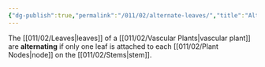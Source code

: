 ```yaml
---
{"dg-publish":true,"permalink":"/011/02/alternate-leaves/","title":"Alternate Leaves","tags":["BIOL412"],"noteIcon":"fallback","created":"2024-09-26T13:45:04.063-07:00","updated":"2024-09-26T15:02:41.996-07:00"}
---
```


The [[011/02/Leaves\|leaves]] of a [[011/02/Vascular Plants\|vascular plant]] are **alternating** if only one leaf is attached to each [[011/02/Plant Nodes\|node]] on the [[011/02/Stems\|stem]].